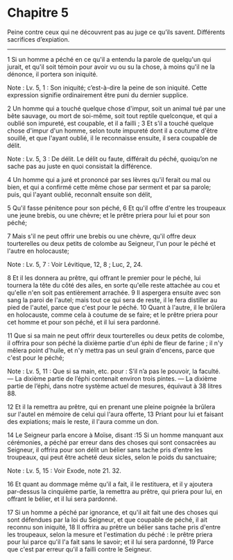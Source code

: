 # Chapitre 5

Peine contre ceux qui ne découvrent pas au juge ce qu’ils savent.
Différents sacrifices d’expiation.

***

1 Si un homme a péché en ce qu'il a entendu la parole de quelqu'un qui jurait, et qu'il soit témoin pour avoir vu ou su la chose, à moins qu'il ne la dénonce, il portera son iniquité.

<span class="bible-note">Note : </span> Lv. 5, 1 : Son iniquité; c’est-à-dire la peine de son iniquité. Cette expression signifie ordinairement être puni du dernier supplice.

2 Un homme qui a touché quelque chose d'impur, soit un animal tué par une bête sauvage, ou mort de soi-même, soit tout reptile quelconque, et qui a oublié son impureté, est coupable, et il a failli ; 3 Et s'il a touché quelque chose d'impur d'un homme, selon toute impureté dont il a coutume d'être souillé, et que l'ayant oublié, il le reconnaisse ensuite, il sera coupable de délit.

<span class="bible-note">Note : </span> Lv. 5, 3 : De délit. Le délit ou faute, différait du péché, quoiqu’on ne sache pas au juste en quoi consistait la différence.

4 Un homme qui a juré et prononcé par ses lèvres qu'il ferait ou mal ou bien, et qui a confirmé cette même chose par serment et par sa parole; puis, qui l'ayant oublié, reconnaît ensuite son délit,


5 Qu'il fasse pénitence pour son péché, 6 Et qu'il offre d'entre les troupeaux une jeune brebis, ou une chèvre; et le prêtre priera pour lui et pour son péché;


7 Mais s'il ne peut offrir une brebis ou une chèvre, qu'il offre deux tourterelles ou deux petits de colombe au Seigneur, l'un pour le péché et l'autre en holocauste;

<span class="bible-note">Note : </span> Lv. 5, 7 : Voir Lévitique, 12, 8 ; Luc, 2, 24.

8 Et il les donnera au prêtre, qui offrant le premier pour le péché, lui tournera la tête du côté des ailes, en sorte qu'elle reste attachée au cou et qu'elle n'en soit pas entièrement arrachée. 9 Il aspergera ensuite avec son sang la paroi de l'autel; mais tout ce qui sera de reste, il le fera distiller au pied de l'autel, parce que c'est pour le péché. 10 Quant à l'autre, il le brûlera en holocauste, comme cela à coutume de se faire; et le prêtre priera pour cet homme et pour son péché, et il lui sera pardonné.


11 Que si sa main ne peut offrir deux tourterelles ou deux petits de colombe, il offrira pour son péché la dixième partie d'un éphi de fleur de farine ; il n'y mêlera point d'huile, et n'y mettra pas un seul grain d'encens, parce que c'est pour le péché;

<span class="bible-note">Note : </span> Lv. 5, 11 : Que si sa main, etc. pour : S’il n’a pas le pouvoir, la faculté. ― La dixième partie de l’éphi contenait environ trois pintes. ― La dixième partie de l’éphi, dans notre système actuel de mesures, équivaut à 38 litres 88.

12 Et il la remettra au prêtre, qui en prenant une pleine poignée la brûlera sur l'autel en mémoire de celui qui l'aura offerte, 13 Priant pour lui et faisant des expiations; mais le reste, il l'aura comme un don.


14 Le Seigneur parla encore à Moïse, disant :15 Si un homme manquant aux cérémonies, a péché par erreur dans des choses qui sont consacrées au Seigneur, il offrira pour son délit un bélier sans tache pris d'entre les troupeaux, qui peut être acheté deux sicles, selon le poids du sanctuaire;

<span class="bible-note">Note : </span> Lv. 5, 15 : Voir Exode, note 21. 32.

16 Et quant au dommage même qu'il a fait, il le restituera, et il y ajoutera par-dessus la cinquième partie, la remettra au prêtre, qui priera pour lui, en offrant le bélier, et il lui sera pardonné.


17 Si un homme a péché par ignorance, et qu'il ait fait une des choses qui sont défendues par la loi du Seigneur, et que coupable de péché, il ait reconnu son iniquité, 18 Il offrira au prêtre un bélier sans tache pris d'entre les troupeaux, selon la mesure et l'estimation du péché : le prêtre priera pour lui parce qu'il l'a fait sans le savoir; et il lui sera pardonné, 19 Parce que c'est par erreur qu'il a failli contre le Seigneur.


